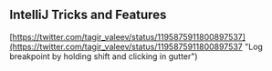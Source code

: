 ## IntelliJ Tricks and Features

[https://twitter.com/tagir_valeev/status/1195875911800897537](https://twitter.com/tagir_valeev/status/1195875911800897537 "Log breakpoint by holding shift and clicking in gutter")